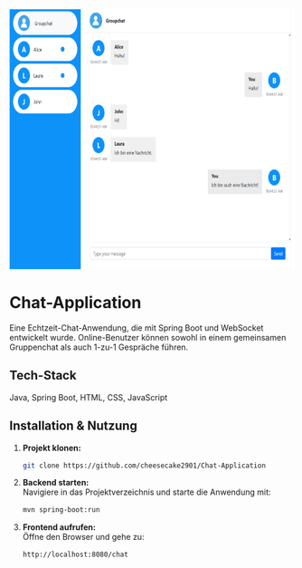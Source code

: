 
<img src="/Screenshot.png" width="750" height="459">


# Chat-Application
Eine Echtzeit-Chat-Anwendung, die mit Spring Boot und WebSocket entwickelt wurde. Online-Benutzer können sowohl in einem gemeinsamen Gruppenchat als auch 1-zu-1 Gespräche führen.

## Tech-Stack
Java, Spring Boot, HTML, CSS, JavaScript

## Installation & Nutzung
1. **Projekt klonen:**  
   ```bash
   git clone https://github.com/cheesecake2901/Chat-Application
   ```
2. **Backend starten:**  
   Navigiere in das Projektverzeichnis und starte die Anwendung mit:
   ```bash
   mvn spring-boot:run
   ```
3. **Frontend aufrufen:**  
   Öffne den Browser und gehe zu:
   ```
   http://localhost:8080/chat
   ```
